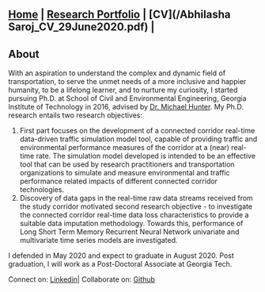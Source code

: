 ## [Home](README.md) | [Research Portfolio](/research.md) | [CV](/Abhilasha Saroj_CV_29June2020.pdf) |
 
## About
With an aspiration to understand the complex and dynamic field of transportation, to serve the unmet needs of a more inclusive and happier humanity, to be a lifelong learner, and to nurture my curiosity, I started pursuing Ph.D. at School of Civil and Environmental Engineering, Georgia Institute of Technology in 2016, advised by [Dr. Michael Hunter](https://ce.gatech.edu/people/Faculty/811/overview). My Ph.D. research entails two research objectives:
1. First part focuses on the development of a connected corridor real-time data-driven traffic simulation model tool, capable of providing traffic and environmental performance measures of the corridor at a (near) real-time rate. The simulation model developed is intended to be an effective tool that can be used by research practitioners and transportation organizations to simulate and measure environmental and traffic performance related impacts of different connected corridor technologies. 
2. Discovery of data gaps in the real-time raw data streams received from the study corridor motivated second research objective - to investigate the connected corridor real-time data loss characteristics to provide a suitable data imputation methodology. Towards this, performance of Long Short Term Memory Recurrent Neural Network univariate and multivariate time series models are investigated.

I defended in May 2020 and expect to graduate in August 2020. Post graduation, I will work as a Post-Doctoral Associate at Georgia Tech.

Connect on: [Linkedin](https://www.linkedin.com/in/abhilasha-saroj-gatech/)| Collaborate on: [Github](https://github.com/abhilashasaroj)

